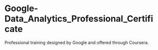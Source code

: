 # Google-Data_Analytics_Professional_Certificate
Professional training designed by Google and offered through Coursera.
